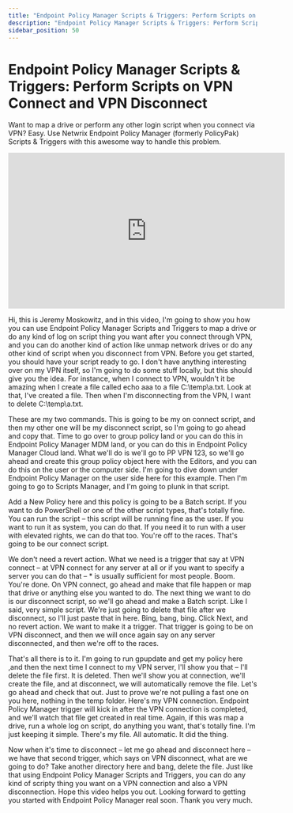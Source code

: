 ```yaml
---
title: "Endpoint Policy Manager Scripts & Triggers: Perform Scripts on VPN Connect and VPN Disconnect"
description: "Endpoint Policy Manager Scripts & Triggers: Perform Scripts on VPN Connect and VPN Disconnect"
sidebar_position: 50
---
```

# Endpoint Policy Manager Scripts & Triggers: Perform Scripts on VPN Connect and VPN Disconnect

Want to map a drive or perform any other login script when you connect via VPN? Easy. Use Netwrix
Endpoint Policy Manager (formerly PolicyPak) Scripts & Triggers with this awesome way to handle this
problem.

<iframe width="560" height="315" src="https://www.youtube.com/embed/OH6J_qkM0Hk" title="Endpoint Policy Manager Scripts &amp; Triggers: Perform Scripts on VPN Connect and VPN Disconnect" frameborder="0" allow="accelerometer; autoplay; clipboard-write; encrypted-media; gyroscope; picture-in-picture; web-share" allowfullscreen="1"></iframe>

Hi, this is Jeremy Moskowitz, and in this video, I'm going to show you how you can use Endpoint
Policy Manager Scripts and Triggers to map a drive or do any kind of log on script thing you want
after you connect through VPN, and you can do another kind of action like unmap network drives or do
any other kind of script when you disconnect from VPN. Before you get started, you should have your
script ready to go. I don't have anything interesting over on my VPN itself, so I'm going to do some
stuff locally, but this should give you the idea. For instance, when I connect to VPN, wouldn't it
be amazing when I create a file called echo aaa to a file C:\temp\a.txt. Look at that, I've created
a file. Then when I'm disconnecting from the VPN, I want to delete C:\temp\a.txt.

These are my two commands. This is going to be my on connect script, and then my other one will be
my disconnect script, so I'm going to go ahead and copy that. Time to go over to group policy land
or you can do this in Endpoint Policy Manager MDM land, or you can do this in Endpoint Policy
Manager Cloud land. What we'll do is we'll go to PP VPN 123, so we'll go ahead and create this group
policy object here with the Editors, and you can do this on the user or the computer side. I'm going
to dive down under Endpoint Policy Manager on the user side here for this example. Then I'm going to
go to Scripts Manager, and I'm going to plunk in that script.

Add a New Policy here and this policy is going to be a Batch script. If you want to do PowerShell or
one of the other script types, that's totally fine. You can run the script – this script will be
running fine as the user. If you want to run it as system, you can do that. If you need it to run
with a user with elevated rights, we can do that too. You're off to the races. That's going to be
our connect script.

We don't need a revert action. What we need is a trigger that say at VPN connect – at VPN connect
for any server at all or if you want to specify a server you can do that – \* is usually sufficient
for most people. Boom. You're done. On VPN connect, go ahead and make that file happen or map that
drive or anything else you wanted to do. The next thing we want to do is our disconnect script, so
we'll go ahead and make a Batch script. Like I said, very simple script. We're just going to delete
that file after we disconnect, so I'll just paste that in here. Bing, bang, bing. Click Next, and no
revert action. We want to make it a trigger. That trigger is going to be on VPN disconnect, and then
we will once again say on any server disconnected, and then we're off to the races.

That's all there is to it. I'm going to run gpupdate and get my policy here ,and then the next time
I connect to my VPN server, I'll show you that – I'll delete the file first. It is deleted. Then
we'll show you at connection, we'll create the file, and at disconnect, we will automatically remove
the file. Let's go ahead and check that out. Just to prove we're not pulling a fast one on you here,
nothing in the temp folder. Here's my VPN connection. Endpoint Policy Manager trigger will kick in
after the VPN connection is completed, and we'll watch that file get created in real time. Again, if
this was map a drive, run a whole log on script, do anything you want, that's totally fine. I'm just
keeping it simple. There's my file. All automatic. It did the thing.

Now when it's time to disconnect – let me go ahead and disconnect here – we have that second
trigger, which says on VPN disconnect, what are we going to do? Take another directory here and
bang, delete the file. Just like that using Endpoint Policy Manager Scripts and Triggers, you can do
any kind of scripty thing you want on a VPN connection and also a VPN disconnection. Hope this video
helps you out. Looking forward to getting you started with Endpoint Policy Manager real soon. Thank
you very much.
